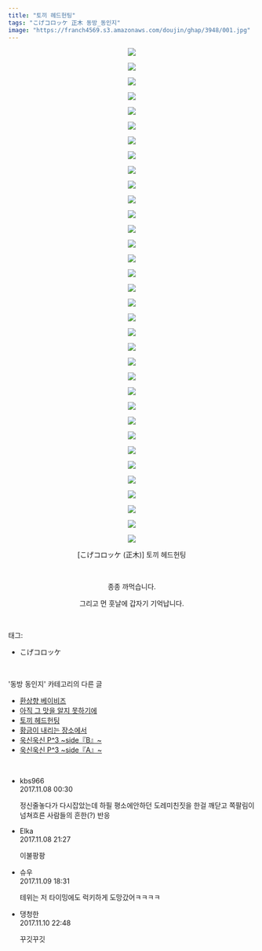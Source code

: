 ```yaml
---
title: "토끼 헤드헌팅"
tags: "こげコロッケ 正木 동방_동인지"
image: "https://franch4569.s3.amazonaws.com/doujin/ghap/3948/001.jpg"
---
```

<div class="article">
<p style="text-align: center; clear: none; float: none;"><img src="{{ site.imgserver2 }}/ghap/3948/001.jpg"/></p>
<p style="text-align: center; clear: none; float: none;"><img src="{{ site.imgserver2 }}/ghap/3948/002.jpg"/></p>
<p style="text-align: center; clear: none; float: none;"><img src="{{ site.imgserver2 }}/ghap/3948/003.jpg"/></p>
<p style="text-align: center; clear: none; float: none;"><img src="{{ site.imgserver2 }}/ghap/3948/004.jpg"/></p>
<p style="text-align: center; clear: none; float: none;"><img src="{{ site.imgserver2 }}/ghap/3948/005.jpg"/></p>
<p style="text-align: center; clear: none; float: none;"><img src="{{ site.imgserver2 }}/ghap/3948/006.jpg"/></p>
<p style="text-align: center; clear: none; float: none;"><img src="{{ site.imgserver2 }}/ghap/3948/007.jpg"/></p>
<p style="text-align: center; clear: none; float: none;"><img src="{{ site.imgserver2 }}/ghap/3948/008.jpg"/></p>
<p style="text-align: center; clear: none; float: none;"><img src="{{ site.imgserver2 }}/ghap/3948/009.jpg"/></p>
<p style="text-align: center; clear: none; float: none;"><img src="{{ site.imgserver2 }}/ghap/3948/010.jpg"/></p>
<p style="text-align: center; clear: none; float: none;"><img src="{{ site.imgserver2 }}/ghap/3948/011.jpg"/></p>
<p style="text-align: center; clear: none; float: none;"><img src="{{ site.imgserver2 }}/ghap/3948/012.jpg"/></p>
<p style="text-align: center; clear: none; float: none;"><img src="{{ site.imgserver2 }}/ghap/3948/013.jpg"/></p>
<p style="text-align: center; clear: none; float: none;"><img src="{{ site.imgserver2 }}/ghap/3948/014.jpg"/></p>
<p style="text-align: center; clear: none; float: none;"><img src="{{ site.imgserver2 }}/ghap/3948/015.jpg"/></p>
<p style="text-align: center; clear: none; float: none;"><img src="{{ site.imgserver2 }}/ghap/3948/016.jpg"/></p>
<p style="text-align: center; clear: none; float: none;"><img src="{{ site.imgserver2 }}/ghap/3948/017.jpg"/></p>
<p style="text-align: center; clear: none; float: none;"><img src="{{ site.imgserver2 }}/ghap/3948/018.jpg"/></p>
<p style="text-align: center; clear: none; float: none;"><img src="{{ site.imgserver2 }}/ghap/3948/019.jpg"/></p>
<p style="text-align: center; clear: none; float: none;"><img src="{{ site.imgserver2 }}/ghap/3948/020.jpg"/></p>
<p style="text-align: center; clear: none; float: none;"><img src="{{ site.imgserver2 }}/ghap/3948/021.jpg"/></p>
<p style="text-align: center; clear: none; float: none;"><img src="{{ site.imgserver2 }}/ghap/3948/022.jpg"/></p>
<p style="text-align: center; clear: none; float: none;"><img src="{{ site.imgserver2 }}/ghap/3948/023.jpg"/></p>
<p style="text-align: center; clear: none; float: none;"><img src="{{ site.imgserver2 }}/ghap/3948/024.jpg"/></p>
<p style="text-align: center; clear: none; float: none;"><img src="{{ site.imgserver2 }}/ghap/3948/025.jpg"/></p>
<p style="text-align: center; clear: none; float: none;"><img src="{{ site.imgserver2 }}/ghap/3948/026.jpg"/></p>
<p style="text-align: center; clear: none; float: none;"><img src="{{ site.imgserver2 }}/ghap/3948/027.jpg"/></p>
<p style="text-align: center; clear: none; float: none;"><img src="{{ site.imgserver2 }}/ghap/3948/028.jpg"/></p>
<p style="text-align: center; clear: none; float: none;"><img src="{{ site.imgserver2 }}/ghap/3948/029.jpg"/></p>
<p style="text-align: center; clear: none; float: none;"><img src="{{ site.imgserver2 }}/ghap/3948/030.jpg"/></p>
<p style="text-align: center; clear: none; float: none;"><img src="{{ site.imgserver2 }}/ghap/3948/031.jpg"/></p>
<p style="text-align: center; clear: none; float: none;"><img src="{{ site.imgserver2 }}/ghap/3948/032.jpg"/></p>
<p style="text-align: center; clear: none; float: none;"><img src="{{ site.imgserver2 }}/ghap/3948/033.jpg"/></p>
<p style="text-align: center; clear: none; float: none;"><img src="{{ site.imgserver2 }}/ghap/3948/034.jpg"/></p>
<p style="text-align: center; clear: none; float: none;">[こげコロッケ (正木)] 토끼 헤드헌팅</p>
<p style="text-align: center; clear: none; float: none;"><br/></p>
<p style="text-align: center; clear: none; float: none;">종종 까먹습니다.</p>
<p style="text-align: center; clear: none; float: none;">그리고 먼 훗날에 갑자기 기억납니다.</p>
</div><br/>
<div class="tagTrail">
<p>태그: </p>
<ul>
<li>こげコロッケ</li>
</ul>
</div><br/>
<div class="another">
<p>'동방 동인지' 카테고리의 다른 글</p>
<ul>
<li><a href="/ghap_3950">환상향 베이비즈</a></li>
<li><a href="/ghap_3949">아직 그 맛을 알지 못하기에</a></li>
<li><a href="/ghap_3948">토끼 헤드헌팅</a></li>
<li><a href="/ghap_3947">황금이 내리는 장소에서</a></li>
<li><a href="/ghap_3946">욱신욱신 P^3 ~side『B』~</a></li>
<li><a href="/ghap_3945">욱신욱신 P^3 ~side『A』~</a></li>
</ul>
</div><br/>
<div class="cb_module cb_fluid">
<div class="cb_wrt cb_profile">
<div class="comment">
<ul>
<li class="cb_thumb_off" id="comment15124932">
<div class="cb_comment_area">
<div class="cb_info_area">
<div class="cb_section">
<span class="cb_nick_name">kbs966</span>
</div>
<div class="cb_section">
<span class="cb_date">2017.11.08 00:30 </span>
</div>
</div>
<div class="cb_dsc_comment">
<p class="cb_dsc">
											정신줄놓다가 다시잡았는데 하필 평소에안하던 도레미친짓을 한걸 깨닫고 쪽팔림이 넘쳐흐른 사람들의 흔한(?) 반응
										</p>
</div>
</div></li>
<li class="cb_thumb_off" id="comment15125503">
<div class="cb_comment_area">
<div class="cb_info_area">
<div class="cb_section">
<span class="cb_nick_name">Elka</span>
</div>
<div class="cb_section">
<span class="cb_date">2017.11.08 21:27 </span>
</div>
</div>
<div class="cb_dsc_comment">
<p class="cb_dsc">
											이불팡팡
										</p>
</div>
</div></li>
<li class="cb_thumb_off" id="comment15126171">
<div class="cb_comment_area">
<div class="cb_info_area">
<div class="cb_section">
<span class="cb_nick_name">슈우</span>
</div>
<div class="cb_section">
<span class="cb_date">2017.11.09 18:31 </span>
</div>
</div>
<div class="cb_dsc_comment">
<p class="cb_dsc">
											테위는 저 타이밍에도 럭키하게 도망갔어ㅋㅋㅋㅋ
										</p>
</div>
</div></li>
<li class="cb_thumb_off" id="comment15126896">
<div class="cb_comment_area">
<div class="cb_info_area">
<div class="cb_section">
<span class="cb_nick_name">댕청한</span>
</div>
<div class="cb_section">
<span class="cb_date">2017.11.10 22:48 </span>
</div>
</div>
<div class="cb_dsc_comment">
<p class="cb_dsc">
											꾸깃꾸깃
										</p>
</div>
</div></li>
</ul>
</div>
</div><!-- commentList close -->
</div><br/>
